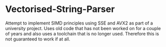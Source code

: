 # Vectorised-String-Parser

Attempt to implement SIMD principles using SSE and AVX2 as part of a university project. Uses old code that has not been worked on for a couple of years and also uses a toolchain that is no longer used. Therefore this is not guaranteed to work if at all.
